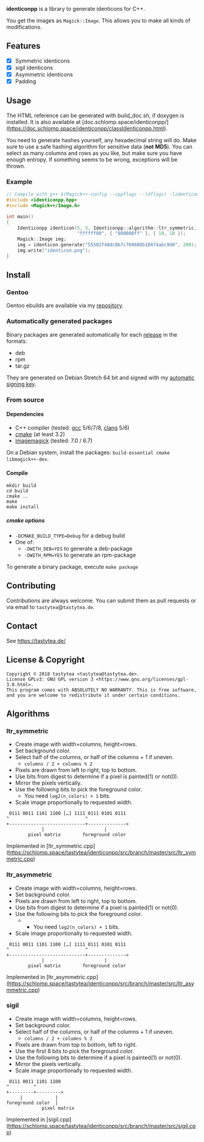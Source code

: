 **identiconpp** is a library to generate identicons for C++.

You get the images as `Magick::Image`. This allows you to make all kinds of
modifications.

## Features

* [x] Symmetric identicons
* [x] sigil identicons
* [x] Asymmetric identicons
* [x] Padding

## Usage

The HTML reference can be generated with build_doc.sh, if doxygen is installed.
It is also available at [doc.schlomp.space/identiconpp/]
(https://doc.schlomp.space/identiconpp/classIdenticonpp.html).

You need to generate hashes yourself, any hexadecimal string will do. Make sure
to use a safe hashing algorithm for sensitive data (**not MD5**). You can select
as many columns and rows as you like, but make sure you have enough entropy.
If something seems to be wrong, exceptions will be thrown.

### Example

```C++
// Compile with g++ $(Magick++-config --cppflags --ldflags) -lidenticonpp
#include <identiconpp.hpp>
#include <Magick++/Image.h>

int main()
{
    Identiconpp identicon(5, 5, Identiconpp::algorithm::ltr_symmetric,
                          "ffffff80", { "800000ff" }, { 10, 10 });
    Magick::Image img;
    img = identicon.generate("55502f40dc8b7c769880b10874abc9d0", 200);
    img.write("identicon.png");
}
```

## Install

### Gentoo

Gentoo ebuilds are available via my
[repository](https://schlomp.space/tastytea/overlay).

### Automatically generated packages

Binary packages are generated automatically for each
[release](https://schlomp.space/tastytea/identiconpp/releases) in the
formats:

* deb
* rpm
* tar.gz

They are generated on Debian Stretch 64 bit and signed with my
[automatic signing key](https://tastytea.de/tastytea_autosign.asc).

### From source

#### Dependencies

* C++ compiler (tested: [gcc](https://gcc.gnu.org/) 5/6/7/8,
  [clang](https://llvm.org/) 5/6)
* [cmake](https://cmake.org/) (at least 3.2)
* [imagemagick](https://www.imagemagick.org/) (tested: 7.0 / 6.7)

On a Debian system, install the packages:
`build-essential cmake libmagick++-dev`.

#### Compile

```SH
mkdir build
cd build
cmake ..
make
make install
```

##### cmake options

* `-DCMAKE_BUILD_TYPE=Debug` for a debug build
* One of:
    * `-DWITH_DEB=YES` to generate a deb-package
    * `-DWITH_RPM=YES` to generate an rpm-package

To generate a binary package, execute `make package`

## Contributing

Contributions are always welcome. You can submit them as pull requests or via
email to `tastytea`@`tastytea.de`.

## Contact

See https://tastytea.de/

## License & Copyright

```PLAIN
Copyright © 2018 tastytea <tastytea@tastytea.de>.
License GPLv3: GNU GPL version 3 <https://www.gnu.org/licenses/gpl-3.0.html>.
This program comes with ABSOLUTELY NO WARRANTY. This is free software,
and you are welcome to redistribute it under certain conditions.
```

## Algorithms

### ltr_symmetric

* Create image with width=columns, height=rows.
* Set background color.
* Select half of the columns, or half of the columns + 1 if uneven.
  * `columns / 2 + columns % 2`
* Pixels are drawn from left to right, top to bottom.
* Use bits from digest to determine if a pixel is painted(1) or not(0).
* Mirror the pixels vertically.
* Use the following bits to pick the foreground color.
  * You need `log2(n_colors) + 1` bits.
* Scale image proportionally to requested width.

```PLAIN
 0111 0011 1101 1100 […] 1111 0111 0101 0111
^                            ^
+----------------------------+-------------->
             |                      |
        pixel matrix        foreground color
```

Implemented in [ltr_symmetric.cpp]
(https://schlomp.space/tastytea/identiconpp/src/branch/master/src/ltr_symmetric.cpp)

### ltr_asymmetric

* Create image with width=columns, height=rows.
* Set background color.
* Pixels are drawn from left to right, top to bottom.
* Use bits from digest to determine if a pixel is painted(1) or not(0).
* Use the following bits to pick the foreground color.
  * * You need `log2(n_colors) + 1` bits.
* Scale image proportionally to requested width.

```PLAIN
 0111 0011 1101 1100 […] 1111 0111 0101 0111
^                            ^
+----------------------------+-------------->
             |                      |
        pixel matrix        foreground color
```

Implemented in [ltr_asymmetric.cpp]
(https://schlomp.space/tastytea/identiconpp/src/branch/master/src/ltr_asymmetric.cpp)

### sigil

* Create image with width=columns, height=rows.
* Set background color.
* Select half of the columns, or half of the columns + 1 if uneven.
  * `columns / 2 + columns % 2`
* Pixels are drawn from top to bottom, left to right.
* Use the first 8 bits to pick the foreground color.
* Use the following bits to determine if a pixel is painted(1) or not(0).
* Mirror the pixels vertically.
* Scale image proportionally to requested width.

```PLAIN
 0111 0011 1101 1100
^         ^
+---------+--------->
     |            |
foreground color  |
             pixel matrix
```

Implemented in [sigil.cpp]
(https://schlomp.space/tastytea/identiconpp/src/branch/master/src/sigil.cpp)

